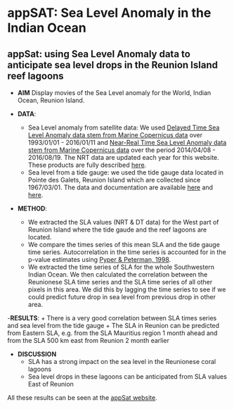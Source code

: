 appSAT: Sea Level Anomaly in the Indian Ocean
================

appSat: using Sea Level Anomaly data to anticipate sea level drops in the Reunion Island reef lagoons
-----------------------------------------------------------------------------------------------------

-   **AIM** Display movies of the Sea Level anomaly for the World, Indian Ocean, Reunion Island.

-   **DATA**:
    -   Sea Level anomaly from satellite data: We used [Delayed Time Sea Level Anomaly data stem from Marine Copernicus data](http://marine.copernicus.eu/services-portfolio/access-to-products/?option=com_csw&view=details&product_id=SEALEVEL_GLO_SLA_MAP_L4_REP_OBSERVATIONS_008_027) over 1993/01/01 - 2016/01/11 and [Near-Real Time Sea Level Anomaly data stem from Marine Copernicus data](http://marine.copernicus.eu/services-portfolio/access-to-products/?option=com_csw&view=details&product_id=SEALEVEL_GLO_SLA_MAP_L4_REP_OBSERVATIONS_008_027) over the period 2014/04/08 - 2016/08/19. The NRT data are updated each year for this website. These products are fully described [here](http://marine.copernicus.eu/documents/PUM/CMEMS-SL-PUM-008-017-033.pdf).
    -   Sea level from a tide gauge: we used the tide gauge data located in Pointe des Galets, Reunion Island which are collected since 1967/03/01. The data and documentation are available [here](http://www.psmsl.org/data/obtaining/stations/1501.php) and [here](http://www.sonel.org/spip.php?page=maregraphe&idStation=1827.php).
-   **METHOD**:
    -   We extracted the SLA values (NRT & DT data) for the West part of Reunion Island where the tide gaude and the reef lagoons are located.
    -   We compare the times series of this mean SLA and the tide gauge time series. Autocorrelation in the time series is accounted for in the p-value estimates using [Pyper & Peterman, 1998](http://www.fishsciences.net/reports/CJFAS_u-d_6-28/CJ_55_p2127-40_Comparison_methods_to_account_for_autocorrelation_in_correlation_anal_fish_data.pdf).
    -   We extracted the time series of SLA for the whole Southwestern Indian Ocean. We then calculated the correlation between the Reunionese SLA time series and the SLA time series of all other pixels in this area. We did this by lagging the time series to see if we could predict future drop in sea level from previous drop in other area.

-**RESULTS**: + There is a very good correlation between SLA times series and sea level from the tide gauge + The SLA in Reunion can be predicted from Eastern SLA, e.g. from the SLA Mauritius region 1 month ahead and from the SLA 500 km east from Reunion 2 month earlier

-   **DISCUSSION**
    -   SLA has a strong impact on the sea level in the Reunionese coral lagoons
    -   Sea level drops in these lagoons can be anticipated from SLA values East of Reunion

All these results can be seen at the [appSat website](https://scientific-contributions.shinyapps.io/appSat).
